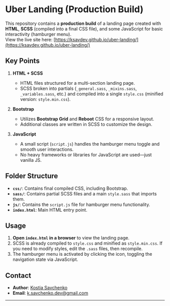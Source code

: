 # Uber Landing (Production Build)

This repository contains a **production build** of a landing page created with **HTML**, **SCSS** (compiled into a final CSS file), and some JavaScript for basic interactivity (hamburger menu).  
View the live site here: [https://ksavdev.github.io/uber-landing/](https://ksavdev.github.io/uber-landing/)

## Key Points

1. **HTML + SCSS**  
   - HTML files structured for a multi-section landing page.  
   - SCSS broken into partials (`_general.sass`, `_mixins.sass`, `_variables.sass`, etc.) and compiled into a single `style.css` (minified version: `style.min.css`).

2. **Bootstrap**  
   - Utilizes **Bootstrap Grid** and **Reboot** CSS for a responsive layout.  
   - Additional classes are written in SCSS to customize the design.

3. **JavaScript**  
   - A small script (`script.js`) handles the hamburger menu toggle and smooth user interactions.  
   - No heavy frameworks or libraries for JavaScript are used—just vanilla JS.

## Folder Structure

- **`css/`**: Contains final compiled CSS, including Bootstrap.  
- **`sass/`**: Contains partial SCSS files and a main `style.sass` that imports them.  
- **`js/`**: Contains the `script.js` file for hamburger menu functionality.  
- **`index.html`**: Main HTML entry point.

## Usage

1. **Open `index.html` in a browser** to view the landing page.  
2. SCSS is already compiled to `style.css` and minified as `style.min.css`. If you need to modify styles, edit the `.sass` files, then recompile.  
3. The hamburger menu is activated by clicking the icon, toggling the navigation state via JavaScript.

## Contact

- **Author**: [Kostia Savchenko](https://github.com/ksavdev)  
- **Email**: [k.savchenko.dev@gmail.com](mailto:k.savchenko.dev@gmail.com)

---


